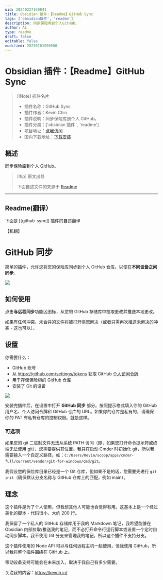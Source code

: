 ```yaml
---
uid: 20240227160841
title: Obsidian 插件：【Readme】GitHub Sync
tags: ['obsidian插件', 'readme']
description: 同步保险库到个人GitHub。
author: AI
type: readme
draft: false
editable: false
modified: 20230101000000
---
```


# Obsidian 插件：【Readme】GitHub Sync

> [!Note] 插件名片
> - 插件名称：GitHub Sync
> - 插件作者：Kevin Chin
> - 插件说明：同步保险库到个人 GitHub。
> - 插件分类：['obsidian 插件 ', 'readme']
> - 项目地址：[点我访问](https://github.com/kevinmkchin/Obsidian-GitHub-Sync)
> - 国内下载地址：[下载安装](https://pkmer.cn/products/plugin/pluginMarket/?github-sync)

## 概述

同步保险库到个人 GitHub。

> [!tip] 原文出处
>
>下面自述文件的来源于 [Readme](https://ghproxy.net/https://raw.githubusercontent.com/kevinmkchin/Obsidian-GitHub-Sync/main/README.md)

---

## Readme(翻译）

下面是 [[github-sync]] 插件的自述翻译

【机翻】

# GitHub 同步

简单的插件，允许您将您的保险库同步到个人 GitHub 仓库，以便在**不同设备之间同步**。

![](https://cdn.pkmer.cn/covers/github-sync_2_0.png!pkmer)

## 如何使用

点击**与远程同步**功能区图标，从您的 GitHub 存储库中拉取更改并推送本地更改。

如果有任何冲突，未合并的文件将被打开供您解决（或者只需再次推送未解决的冲突 - 这也可以）。

## 设置

你需要什么：

- GitHub 账号
- 从 <https://github.com/settings/tokens> 获取 GitHub [个人访问令牌](https://docs.github.com/en/authentication/keeping-your-account-and-data-secure/managing-your-personal-access-tokens)
- 用于存储保险柜的 GitHub 仓库
- 安装了 Git 的设备

![](https://cdn.pkmer.cn/covers/github-sync_2_1.png!pkmer)

安装完插件后，在设置中打开 **GitHub 同步** 部分。按照提示格式填入你的 GitHub 用户名、个人访问令牌和 GitHub 仓库的 URL。如果你的仓库是私有的，请确保你的 PAT 有私有仓库的控制权限。就是这样。

### 可选项

如果您的 git 二进制文件无法从系统 PATH 访问（即，如果您打开命令提示符或终端无法使用 git），您需要提供其位置。我只在启动 Cmder 时初始化 git，所以我需要输入一个自定义路径，如：`C:/Users/Kevin/scoop/apps/cmder-full/current/vendor/git-for-windows/cmd/git`。

我假设您的保险库目录已经是一个 Git 仓库，但如果不是的话，您需要先进行 `git init`（确保默认分支名称与 GitHub 仓库上的匹配，例如 main）。

## 理念

这个插件是为了个人使用，但我想其他人可能也会觉得有用。这基本上是一个经过美化的脚本 - 代码很小，大约 200 行。

我保留了一个私人的 GitHub 存储库用于我的 Markdown 笔记，我希望能够在 Obsidian 内部拉取/推送我的笔记，而不必打开命令行运行脚本或设置一个定时自动同步脚本。我不使用 Git 分支来管理我的笔记，所以这个插件不支持分支。

这个插件使用的 Node API 可以与任何远程主机一起使用，但我使用 GitHub，所以我将整个插件围绕在 GitHub 上。

移动设备支持可能会在未来加入，取决于我自己有多少需要。

关注我的内容：<https://kevch.in/>
